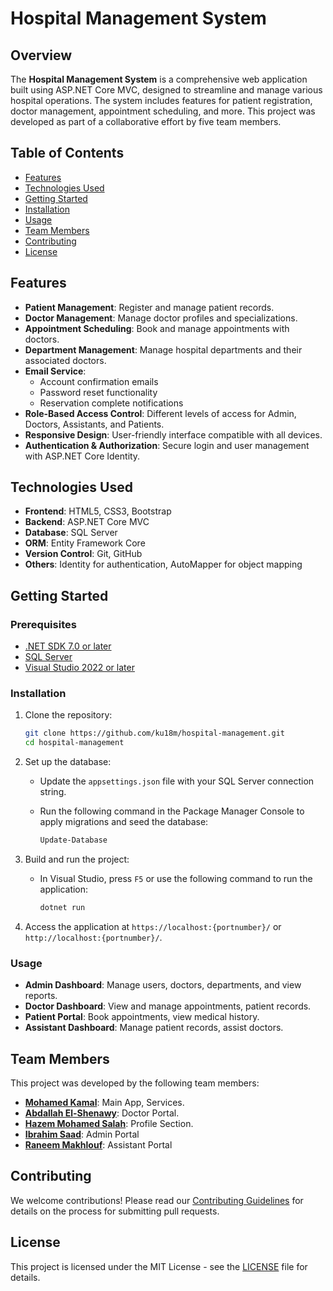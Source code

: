 # Hospital Management System

## Overview

The **Hospital Management System** is a comprehensive web application built using ASP.NET Core MVC, designed to streamline and manage various hospital operations. The system includes features for patient registration, doctor management, appointment scheduling, and more. This project was developed as part of a collaborative effort by five team members.

## Table of Contents

- [Features](#features)
- [Technologies Used](#technologies-used)
- [Getting Started](#getting-started)
- [Installation](#installation)
- [Usage](#usage)
- [Team Members](#team-members)
- [Contributing](#contributing)
- [License](#license)

## Features

- **Patient Management**: Register and manage patient records.
- **Doctor Management**: Manage doctor profiles and specializations.
- **Appointment Scheduling**: Book and manage appointments with doctors.
- **Department Management**: Manage hospital departments and their associated doctors.
- **Email Service**: 
  - Account confirmation emails
  - Password reset functionality
  - Reservation complete notifications
- **Role-Based Access Control**: Different levels of access for Admin, Doctors, Assistants, and Patients.
- **Responsive Design**: User-friendly interface compatible with all devices.
- **Authentication & Authorization**: Secure login and user management with ASP.NET Core Identity.

## Technologies Used

- **Frontend**: HTML5, CSS3, Bootstrap
- **Backend**: ASP.NET Core MVC
- **Database**: SQL Server
- **ORM**: Entity Framework Core
- **Version Control**: Git, GitHub
- **Others**: Identity for authentication, AutoMapper for object mapping

## Getting Started

### Prerequisites

- [.NET SDK 7.0 or later](https://dotnet.microsoft.com/download)
- [SQL Server](https://www.microsoft.com/en-us/sql-server/sql-server-downloads)
- [Visual Studio 2022 or later](https://visualstudio.microsoft.com/)

### Installation

1. Clone the repository:

   ```bash
   git clone https://github.com/ku18m/hospital-management.git
   cd hospital-management
   ```

2. Set up the database:

   - Update the `appsettings.json` file with your SQL Server connection string.
   - Run the following command in the Package Manager Console to apply migrations and seed the database:

     ```bash
     Update-Database
     ```

3. Build and run the project:

   - In Visual Studio, press `F5` or use the following command to run the application:

     ```bash
     dotnet run
     ```

4. Access the application at `https://localhost:{portnumber}/` or `http://localhost:{portnumber}/`.

### Usage

- **Admin Dashboard**: Manage users, doctors, departments, and view reports.
- **Doctor Dashboard**: View and manage appointments, patient records.
- **Patient Portal**: Book appointments, view medical history.
- **Assistant Dashboard**: Manage patient records, assist doctors.

## Team Members

This project was developed by the following team members:

- **[Mohamed Kamal](https://github.com/ku18m)**: Main App, Services.
- **[Abdallah El-Shenawy](https://github.com/AbdallahElshenawy)**: Doctor Portal.
- **[Hazem Mohamed Salah](https://github.com/hazem-mohamed-salah)**: Profile Section.
- **[Ibrahim Saad](https://github.com/IBRAHIM4626)**: Admin Portal
- **[Raneem Makhlouf](https://github.com/RaneemMakhlouf)**: Assistant Portal

## Contributing

We welcome contributions! Please read our [Contributing Guidelines](CONTRIBUTING.md) for details on the process for submitting pull requests.

## License

This project is licensed under the MIT License - see the [LICENSE](LICENSE) file for details.
